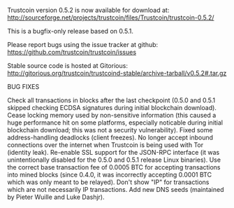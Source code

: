 Trustcoin version 0.5.2 is now available for download at:
http://sourceforge.net/projects/trustcoin/files/Trustcoin/trustcoin-0.5.2/

This is a bugfix-only release based on 0.5.1.

Please report bugs using the issue tracker at github:
https://github.com/trustcoin/trustcoin/issues

Stable source code is hosted at Gitorious:
http://gitorious.org/trustcoin/trustcoind-stable/archive-tarball/v0.5.2#.tar.gz

BUG FIXES

Check all transactions in blocks after the last checkpoint (0.5.0 and 0.5.1 skipped checking ECDSA signatures during initial blockchain download).
Cease locking memory used by non-sensitive information (this caused a huge performance hit on some platforms, especially noticable during initial blockchain download; this was
not a security vulnerability).
Fixed some address-handling deadlocks (client freezes).
No longer accept inbound connections over the internet when Trustcoin is being used with Tor (identity leak).
Re-enable SSL support for the JSON-RPC interface (it was unintentionally disabled for the 0.5.0 and 0.5.1 release Linux binaries).
Use the correct base transaction fee of 0.0005 BTC for accepting transactions into mined blocks (since 0.4.0, it was incorrectly accepting 0.0001 BTC which was only meant to be relayed).
Don't show "IP" for transactions which are not necessarily IP transactions.
Add new DNS seeds (maintained by Pieter Wuille and Luke Dashjr).
